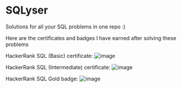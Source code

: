 # SQLyser
Solutions for all your SQL problems in one repo :)

Here are the certificates and badges I have earned after solving these problems

HackerRank SQL (Basic) certificate:
![image](https://github.com/user-attachments/assets/410d2e71-6882-403c-b146-5c72f30a9f36)

HackerRank SQL (Intermediate) certificate:
![image](https://github.com/user-attachments/assets/6773ba52-2bb3-41b3-a721-176b77be5508)

HackerRank SQL Gold badge:
![image](https://github.com/user-attachments/assets/d05a62e3-8bf8-46a8-b6fa-2e236b406b79)
